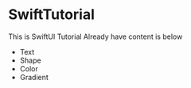 # SwiftTutorial
This is SwiftUI Tutorial
Already have content is below
* Text
* Shape
* Color
* Gradient

